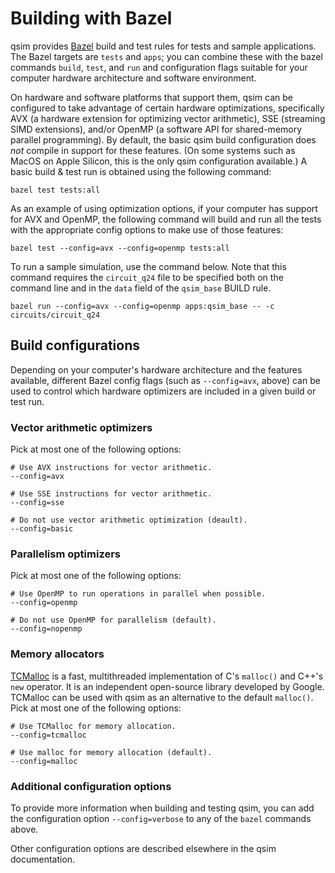 # Building with Bazel

qsim provides [Bazel](https://github.com/bazelbuild/bazel) build and test rules
for tests and sample applications. The Bazel targets are `tests` and `apps`;
you can combine these with the bazel commands `build`, `test`, and `run` and
configuration flags suitable for your computer hardware architecture and
software environment.

On hardware and software platforms that support them, qsim can be configured to
take advantage of certain hardware optimizations, specifically AVX (a hardware
extension for optimizing vector arithmetic), SSE (streaming SIMD extensions),
and/or OpenMP (a software API for shared-memory parallel programming). By
default, the basic qsim build configuration does _not_ compile in support for
these features. (On some systems such as MacOS on Apple Silicon, this is the
only qsim configuration available.) A basic build & test run is obtained using
the following command:

```shell
bazel test tests:all
```

As an example of using optimization options, if your computer has support for
AVX and OpenMP, the following command will build and run all the tests with the
appropriate config options to make use of those features:

```shell
bazel test --config=avx --config=openmp tests:all
```

To run a sample simulation, use the command below. Note that this command
requires the `circuit_q24` file to be specified both on the command line and in
the `data` field of the `qsim_base` BUILD rule.

```shell
bazel run --config=avx --config=openmp apps:qsim_base -- -c circuits/circuit_q24
```

## Build configurations

Depending on your computer's hardware architecture and the features available,
different Bazel config flags (such as `--config=avx`, above) can be used to
control which hardware optimizers are included in a given build or test run.

### Vector arithmetic optimizers

Pick at most one of the following options:

```bazel
# Use AVX instructions for vector arithmetic.
--config=avx

# Use SSE instructions for vector arithmetic.
--config=sse

# Do not use vector arithmetic optimization (deault).
--config=basic
```

### Parallelism optimizers

Pick at most one of the following options:

```bazel
# Use OpenMP to run operations in parallel when possible.
--config=openmp

# Do not use OpenMP for parallelism (default).
--config=nopenmp
```

### Memory allocators

[TCMalloc](https://github.com/google/tcmalloc) is a fast, multithreaded
implementation of C's `malloc()` and C++'s `new` operator. It is an independent
open-source library developed by Google. TCMalloc can be used with qsim as an
alternative to the default `malloc()`. Pick at most one of the following
options:

```bazel
# Use TCMalloc for memory allocation.
--config=tcmalloc

# Use malloc for memory allocation (default).
--config=malloc
```

### Additional configuration options

To provide more information when building and testing qsim, you can add the
configuration option `--config=verbose` to any of the `bazel`  commands above.

Other configuration options are described elsewhere in the qsim documentation.

